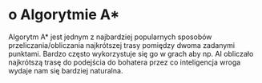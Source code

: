 # o Algorytmie A*

Algorytm A* jest jednym z najbardziej popularnych sposobów przeliczania/obliczania najkrótszej trasy
pomiędzy dwoma zadanymi punktami. Bardzo często wykorzystuje się go w grach aby np. AI obliczało najkrótszą 
trasę do podejścia do bohatera przez co inteligencja wroga wydaje nam się bardziej naturalna. 